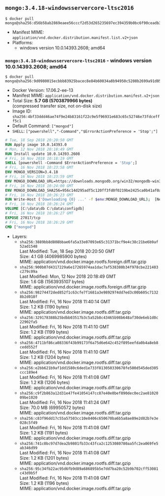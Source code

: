 ## `mongo:3.4.18-windowsservercore-ltsc2016`

```console
$ docker pull mongo@sha256:d56b58ab2869eaee56cccf2d53d265235697ec394359b0bc6f90ceadb3cf2d44
```

-	Manifest MIME: `application/vnd.docker.distribution.manifest.list.v2+json`
-	Platforms:
	-	windows version 10.0.14393.2608; amd64

### `mongo:3.4.18-windowsservercore-ltsc2016` - windows version 10.0.14393.2608; amd64

```console
$ docker pull mongo@sha256:9d0980015ecbbb83925bacec8e84b60034a8b94950c5208b2699a91d05728915
```

-	Docker Version: 17.06.2-ee-13
-	Manifest MIME: `application/vnd.docker.distribution.manifest.v2+json`
-	Total Size: **5.7 GB (5703879966 bytes)**  
	(compressed transfer size, not on-disk size)
-	Image ID: `sha256:4bf33ddd46ae74f9e24b83161f22c9e5f96931e683c65c52746e73fdcefff5c1`
-	Default Command: `["mongod"]`
-	`SHELL`: `["powershell","-Command","$ErrorActionPreference = 'Stop';"]`

```dockerfile
# Tue, 18 Sep 2018 20:20:50 GMT
RUN Apply image 10.0.14393.0
# Mon, 12 Nov 2018 20:18:49 GMT
RUN Install update 10.0.14393.2608
# Fri, 16 Nov 2018 10:18:19 GMT
SHELL [powershell -Command $ErrorActionPreference = 'Stop';]
# Fri, 16 Nov 2018 10:23:58 GMT
ENV MONGO_VERSION=3.4.18
# Fri, 16 Nov 2018 10:23:59 GMT
ENV MONGO_DOWNLOAD_URL=https://downloads.mongodb.org/win32/mongodb-win32-x86_64-2008plus-ssl-3.4.18-signed.msi
# Fri, 16 Nov 2018 10:24:00 GMT
ENV MONGO_DOWNLOAD_SHA256=956c14d295adf5c120ff3fd0f0219be2425ca0b41af0ac9ed2853e25a48c1e58
# Fri, 16 Nov 2018 10:26:23 GMT
RUN Write-Host ('Downloading {0} ...' -f $env:MONGO_DOWNLOAD_URL); 	[Net.ServicePointManager]::SecurityProtocol = [Net.SecurityProtocolType]::Tls12; 	(New-Object System.Net.WebClient).DownloadFile($env:MONGO_DOWNLOAD_URL, 'mongo.msi'); 		Write-Host ('Verifying sha256 ({0}) ...' -f $env:MONGO_DOWNLOAD_SHA256); 	if ((Get-FileHash mongo.msi -Algorithm sha256).Hash -ne $env:MONGO_DOWNLOAD_SHA256) { 		Write-Host 'FAILED!'; 		exit 1; 	}; 		Write-Host 'Installing ...'; 	Start-Process msiexec -Wait 		-ArgumentList @( 			'/i', 			'mongo.msi', 			'/quiet', 			'/qn', 			'INSTALLLOCATION=C:\mongodb', 			'ADDLOCAL=all' 		); 	$env:PATH = 'C:\mongodb\bin;' + $env:PATH; 	[Environment]::SetEnvironmentVariable('PATH', $env:PATH, [EnvironmentVariableTarget]::Machine); 		Write-Host 'Verifying install ...'; 	Write-Host '  mongo --version'; mongo --version; 	Write-Host '  mongod --version'; mongod --version; 		Write-Host 'Removing ...'; 	Remove-Item C:\mongodb\bin\*.pdb -Force; 	Remove-Item C:\windows\installer\*.msi -Force; 	Remove-Item mongo.msi -Force; 		Write-Host 'Complete.';
# Fri, 16 Nov 2018 10:26:24 GMT
VOLUME [C:\data\db C:\data\configdb]
# Fri, 16 Nov 2018 10:26:27 GMT
EXPOSE 27017/tcp
# Fri, 16 Nov 2018 10:26:29 GMT
CMD ["mongod"]
```

-	Layers:
	-	`sha256:3889bb8d808bbae6fa5a33e07093e65c31371bcf9e4c38c21be6b9af52ad1548`  
		Last Modified: Tue, 18 Sep 2018 20:20:50 GMT  
		Size: 4.1 GB (4069985900 bytes)  
		MIME: application/vnd.docker.image.rootfs.foreign.diff.tar.gzip
	-	`sha256:900b07d4317229a6e17265974aa1dac7af538380b34f978cbe221403c279c09a`  
		Last Modified: Mon, 12 Nov 2018 20:18:49 GMT  
		Size: 1.6 GB (1563935107 bytes)  
		MIME: application/vnd.docker.image.rootfs.foreign.diff.tar.gzip
	-	`sha256:98274472ded852f1c63cfe7f1681a3e9892974dd7ed3c00b605c71328b2d018f`  
		Last Modified: Fri, 16 Nov 2018 11:40:14 GMT  
		Size: 1.2 KB (1190 bytes)  
		MIME: application/vnd.docker.image.rootfs.diff.tar.gzip
	-	`sha256:329178388b25bdbb03517b3c5a52b8c43465b98b648af30de6eb1d0c22902fa5`  
		Last Modified: Fri, 16 Nov 2018 11:41:10 GMT  
		Size: 1.2 KB (1199 bytes)  
		MIME: application/vnd.docker.image.rootfs.diff.tar.gzip
	-	`sha256:4711bf86ca08336f43b99173f6a75d6e642c452f895eefda0b4a8eb8cedd552f`  
		Last Modified: Fri, 16 Nov 2018 11:41:10 GMT  
		Size: 1.2 KB (1204 bytes)  
		MIME: application/vnd.docker.image.rootfs.diff.tar.gzip
	-	`sha256:e2bb621b9af1dd1580c6ded1e733f813050330678fe500d545ded305ccc189e4`  
		Last Modified: Fri, 16 Nov 2018 11:41:08 GMT  
		Size: 1.2 KB (1206 bytes)  
		MIME: application/vnd.docker.image.rootfs.diff.tar.gzip
	-	`sha256:c9f2b863a12d31e47fe41054147cc87e40e0bef890dec0ec2ae8102009be1020`  
		Last Modified: Fri, 16 Nov 2018 11:41:24 GMT  
		Size: 70.0 MB (69950572 bytes)  
		MIME: application/vnd.docker.image.rootfs.diff.tar.gzip
	-	`sha256:c83f96dd17c55a57503cc10e8406c650670ba6b5a8ae89e2d82b7e3e028c5f49`  
		Last Modified: Fri, 16 Nov 2018 11:41:08 GMT  
		Size: 1.2 KB (1191 bytes)  
		MIME: application/vnd.docker.image.rootfs.diff.tar.gzip
	-	`sha256:741c0bc97d7dea2b9801fb33c43fca2c1253080780aa5fc2ea069fe5ab346d99`  
		Last Modified: Fri, 16 Nov 2018 11:41:08 GMT  
		Size: 1.2 KB (1201 bytes)  
		MIME: application/vnd.docker.image.rootfs.diff.tar.gzip
	-	`sha256:95c34fb22ac95d6fb9d89a686895b5e7dd7ba20c52b9b702cff53081c43d9b5f`  
		Last Modified: Fri, 16 Nov 2018 11:41:08 GMT  
		Size: 1.2 KB (1196 bytes)  
		MIME: application/vnd.docker.image.rootfs.diff.tar.gzip
